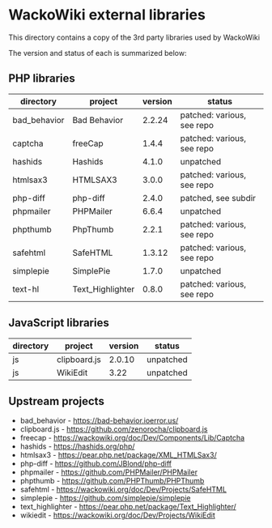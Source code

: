 WackoWiki external libraries
============================
This directory contains a copy of the 3rd party libraries used by WackoWiki

The version and status of each is summarized below:

## PHP libraries

| directory			| project			| version	| status |
| ----------------- | ----------------- | --------- | --------- |
| bad_behavior		| Bad Behavior		| 2.2.24	| patched: various, see repo |
| captcha			| freeCap			| 1.4.4		| patched: various, see repo |
| hashids			| Hashids			| 4.1.0		| unpatched |
| htmlsax3			| HTMLSAX3			| 3.0.0		| patched: various, see repo |
| php-diff			| php-diff			| 2.4.0		| patched, see subdir |
| phpmailer			| PHPMailer			| 6.6.4		| unpatched |
| phpthumb			| PhpThumb			| 2.2.1		| patched: various, see repo |
| safehtml			| SafeHTML			| 1.3.12	| patched: various, see repo |
| simplepie			| SimplePie			| 1.7.0		| unpatched |
| text-hl			| Text_Highlighter	| 0.8.0		| patched: various, see repo |

## JavaScript libraries

| directory			| project			| version	| status |
| ----------------- | ----------------- | --------- | --------- |
| js				| clipboard.js		| 2.0.10	| unpatched |
| js				| WikiEdit			| 3.22		| unpatched |

Upstream projects
-----------------
- bad_behavior		- https://bad-behavior.ioerror.us/
- clipboard.js		- https://github.com/zenorocha/clipboard.js
- freecap			- https://wackowiki.org/doc/Dev/Components/Lib/Captcha
- hashids			- https://hashids.org/php/
- htmlsax3			- https://pear.php.net/package/XML_HTMLSax3/
- php-diff			- https://github.com/JBlond/php-diff
- phpmailer			- https://github.com/PHPMailer/PHPMailer
- phpthumb			- https://github.com/PHPThumb/PHPThumb
- safehtml			- https://wackowiki.org/doc/Dev/Projects/SafeHTML
- simplepie			- https://github.com/simplepie/simplepie
- text_highlighter	- https://pear.php.net/package/Text_Highlighter/
- wikiedit			- https://wackowiki.org/doc/Dev/Projects/WikiEdit
